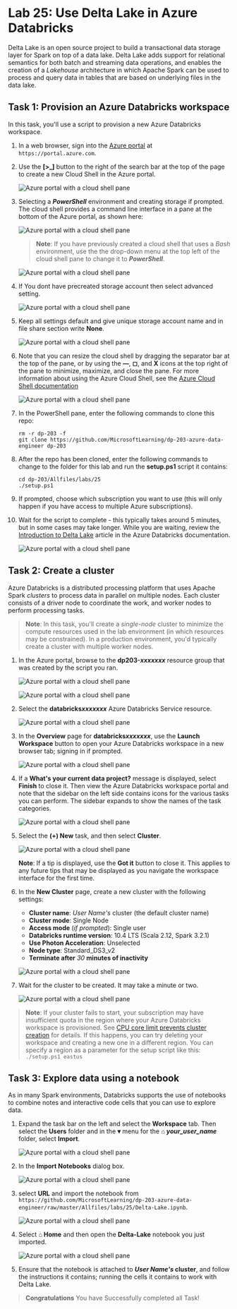 # Lab 25: Use Delta Lake in Azure Databricks

Delta Lake is an open source project to build a transactional data storage layer for Spark on top of a data lake. Delta Lake adds support for relational semantics for both batch and streaming data operations, and enables the creation of a *Lakehouse* architecture in which Apache Spark can be used to process and query data in tables that are based on underlying files in the data lake.

## Task 1:  Provision an Azure Databricks workspace

In this task, you'll use a script to provision a new Azure Databricks workspace.

1. In a web browser, sign into the [Azure portal](https://portal.azure.com) at `https://portal.azure.com`.
1. Use the **[\>_]** button to the right of the search bar at the top of the page to create a new Cloud Shell in the Azure portal.

    ![Azure portal with a cloud shell pane](./images/25-1.png)

1. Selecting a ***PowerShell*** environment and creating storage if prompted. The cloud shell provides a command line interface in a pane at the bottom of the Azure portal, as shown here:

    ![Azure portal with a cloud shell pane](./images/25-2.png)

    > **Note**: If you have previously created a cloud shell that uses a *Bash* environment, use the the drop-down menu at the top left of the cloud shell pane to change it to ***PowerShell***.

    ![Azure portal with a cloud shell pane](./images/25-4.png)


1. If You dont have precreated storage account then select advanced setting.

    ![Azure portal with a cloud shell pane](./images/25-2a.png)

1. Keep all settings default and give unique storage account name and in file share section write **None**.

    ![Azure portal with a cloud shell pane](./images/25-3.png)

1. Note that you can resize the cloud shell by dragging the separator bar at the top of the pane, or by using the **&#8212;**, **&#9723;**, and **X** icons at the top right of the pane to minimize, maximize, and close the pane. For more information about using the Azure Cloud Shell, see the [Azure Cloud Shell documentation](https://docs.microsoft.com/azure/cloud-shell/overview)

    ![Azure portal with a cloud shell pane](./images/25-5.png)

1. In the PowerShell pane, enter the following commands to clone this repo:

    ```
    rm -r dp-203 -f
    git clone https://github.com/MicrosoftLearning/dp-203-azure-data-engineer dp-203
    ```

1. After the repo has been cloned, enter the following commands to change to the folder for this lab and run the **setup.ps1** script it contains:

    ```
    cd dp-203/Allfiles/labs/25
    ./setup.ps1
    ```

1. If prompted, choose which subscription you want to use (this will only happen if you have access to multiple Azure subscriptions).

1. Wait for the script to complete - this typically takes around 5 minutes, but in some cases may take longer. While you are waiting, review the [Introduction to Delta Lake](https://docs.microsoft.com/azure/databricks/delta/delta-intro) article in the Azure Databricks documentation.

    ![Azure portal with a cloud shell pane](./images/25-6.png)

## Task 2: Create a cluster

Azure Databricks is a distributed processing platform that uses Apache Spark *clusters* to process data in parallel on multiple nodes. Each cluster consists of a driver node to coordinate the work, and worker nodes to perform processing tasks.

> **Note**: In this task, you'll create a *single-node* cluster to minimize the compute resources used in the lab environment (in which resources may be constrained). In a production environment, you'd typically create a cluster with multiple worker nodes.

1. In the Azure portal, browse to the **dp203-*xxxxxxx*** resource group that was created by the script you ran.

    ![Azure portal with a cloud shell pane](./images/25-7.png)

    ![Azure portal with a cloud shell pane](./images/25-8.png)


1. Select the **databricks*xxxxxxx*** Azure Databricks Service resource.

    ![Azure portal with a cloud shell pane](./images/25-9.png)

1. In the **Overview** page for **databricks*xxxxxxx***, use the **Launch Workspace** button to open your Azure Databricks workspace in a new browser tab; signing in if prompted.

    ![Azure portal with a cloud shell pane](./images/25-10.png)

1. If a **What's your current data project?** message is displayed, select **Finish** to close it. Then view the Azure Databricks workspace portal and note that the sidebar on the left side contains icons for the various tasks you can perform. The sidebar expands to show the names of the task categories.

    ![Azure portal with a cloud shell pane](./images/25-11.png)

1. Select the **(+) New** task, and then select **Cluster**.

    ![Azure portal with a cloud shell pane](./images/25-12.png)

    **Note**: If a tip is displayed, use the **Got it** button to close it. This applies to any future tips that may be displayed as you navigate the workspace interface for the first time.

1. In the **New Cluster** page, create a new cluster with the following settings:
    - **Cluster name**: *User Name's* cluster (the default cluster name)
    - **Cluster mode**: Single Node
    - **Access mode** (*if prompted*): Single user
    - **Databricks runtime version**: 10.4 LTS (Scala 2.12, Spark 3.2.1)
    - **Use Photon Acceleration**: Unselected
    - **Node type**: Standard_DS3_v2
    - **Terminate after** *30* **minutes of inactivity**

    ![Azure portal with a cloud shell pane](./images/25-13.png)


1. Wait for the cluster to be created. It may take a minute or two.

    ![Azure portal with a cloud shell pane](./images/25-14.png)

> **Note**: If your cluster fails to start, your subscription may have insufficient quota in the region where your Azure Databricks workspace is provisioned. See [CPU core limit prevents cluster creation](https://docs.microsoft.com/azure/databricks/kb/clusters/azure-core-limit) for details. If this happens, you can try deleting your workspace and creating a new one in a different region. You can specify a region as a parameter for the setup script like this: `./setup.ps1 eastus`

## Task 3: Explore data using a notebook

As in many Spark environments, Databricks supports the use of notebooks to combine notes and interactive code cells that you can use to explore data.

1. Expand the task bar on the left and select the **Workspace** tab. Then select the **Users** folder and in the **&#9662;** menu for the **&#8962; *your_user_name*** folder, select **Import**.

    ![Azure portal with a cloud shell pane](./images/25-15.png)

1. In the **Import Notebooks** dialog box.

    ![Azure portal with a cloud shell pane](./images/25-16.png)
   
1.  select **URL** and import the notebook from `https://github.com/MicrosoftLearning/dp-203-azure-data-engineer/raw/master/Allfiles/labs/25/Delta-Lake.ipynb`.

     ![Azure portal with a cloud shell pane](./images/25-17.png)


1. Select **&#8962; Home** and then open the **Delta-Lake** notebook you just imported.

    ![Azure portal with a cloud shell pane](./images/25-18.png)

1. Ensure that the notebook is attached to ***User Name's* cluster**, and follow the instructions it contains; running the cells it contains to work with Delta Lake.


  > **Congratulations** You have Successfully completed all Task!
